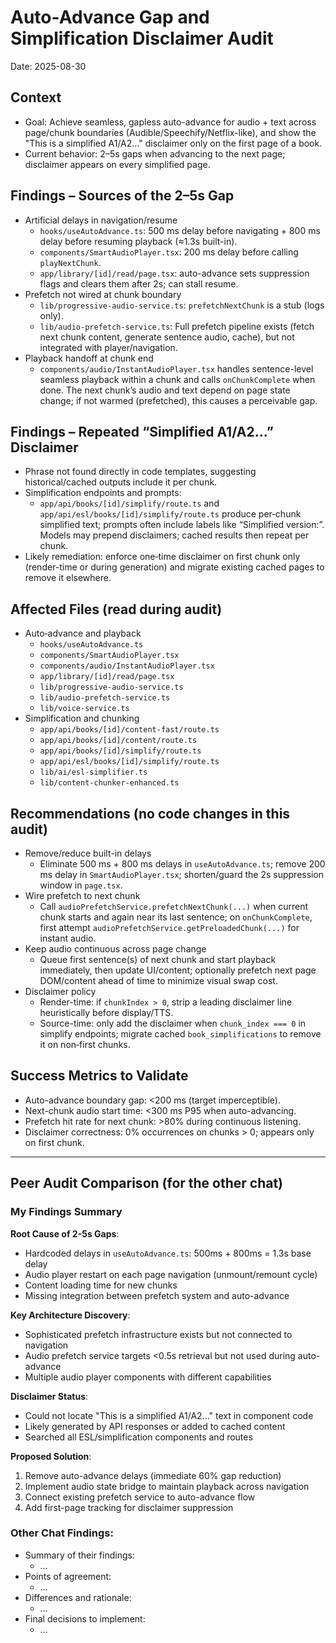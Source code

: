# Auto-Advance Gap and Simplification Disclaimer Audit

Date: 2025-08-30

## Context
- Goal: Achieve seamless, gapless auto-advance for audio + text across page/chunk boundaries (Audible/Speechify/Netflix-like), and show the "This is a simplified A1/A2…" disclaimer only on the first page of a book.
- Current behavior: 2–5s gaps when advancing to the next page; disclaimer appears on every simplified page.

## Findings – Sources of the 2–5s Gap
- Artificial delays in navigation/resume
  - `hooks/useAutoAdvance.ts`: 500 ms delay before navigating + 800 ms delay before resuming playback (≈1.3s built-in).
  - `components/SmartAudioPlayer.tsx`: 200 ms delay before calling `playNextChunk`.
  - `app/library/[id]/read/page.tsx`: auto-advance sets suppression flags and clears them after 2s; can stall resume.
- Prefetch not wired at chunk boundary
  - `lib/progressive-audio-service.ts`: `prefetchNextChunk` is a stub (logs only).
  - `lib/audio-prefetch-service.ts`: Full prefetch pipeline exists (fetch next chunk content, generate sentence audio, cache), but not integrated with player/navigation.
- Playback handoff at chunk end
  - `components/audio/InstantAudioPlayer.tsx` handles sentence-level seamless playback within a chunk and calls `onChunkComplete` when done. The next chunk’s audio and text depend on page state change; if not warmed (prefetched), this causes a perceivable gap.

## Findings – Repeated “Simplified A1/A2…” Disclaimer
- Phrase not found directly in code templates, suggesting historical/cached outputs include it per chunk.
- Simplification endpoints and prompts:
  - `app/api/books/[id]/simplify/route.ts` and `app/api/esl/books/[id]/simplify/route.ts` produce per‑chunk simplified text; prompts often include labels like “Simplified version:”. Models may prepend disclaimers; cached results then repeat per chunk.
- Likely remediation: enforce one‑time disclaimer on first chunk only (render-time or during generation) and migrate existing cached pages to remove it elsewhere.

## Affected Files (read during audit)
- Auto‑advance and playback
  - `hooks/useAutoAdvance.ts`
  - `components/SmartAudioPlayer.tsx`
  - `components/audio/InstantAudioPlayer.tsx`
  - `app/library/[id]/read/page.tsx`
  - `lib/progressive-audio-service.ts`
  - `lib/audio-prefetch-service.ts`
  - `lib/voice-service.ts`
- Simplification and chunking
  - `app/api/books/[id]/content-fast/route.ts`
  - `app/api/books/[id]/content/route.ts`
  - `app/api/books/[id]/simplify/route.ts`
  - `app/api/esl/books/[id]/simplify/route.ts`
  - `lib/ai/esl-simplifier.ts`
  - `lib/content-chunker-enhanced.ts`

## Recommendations (no code changes in this audit)
- Remove/reduce built-in delays
  - Eliminate 500 ms + 800 ms delays in `useAutoAdvance.ts`; remove 200 ms delay in `SmartAudioPlayer.tsx`; shorten/guard the 2s suppression window in `page.tsx`.
- Wire prefetch to next chunk
  - Call `audioPrefetchService.prefetchNextChunk(...)` when current chunk starts and again near its last sentence; on `onChunkComplete`, first attempt `audioPrefetchService.getPreloadedChunk(...)` for instant audio.
- Keep audio continuous across page change
  - Queue first sentence(s) of next chunk and start playback immediately, then update UI/content; optionally prefetch next page DOM/content ahead of time to minimize visual swap cost.
- Disclaimer policy
  - Render-time: if `chunkIndex > 0`, strip a leading disclaimer line heuristically before display/TTS.
  - Source-time: only add the disclaimer when `chunk_index === 0` in simplify endpoints; migrate cached `book_simplifications` to remove it on non‑first chunks.

## Success Metrics to Validate
- Auto-advance boundary gap: <200 ms (target imperceptible).
- Next-chunk audio start time: <300 ms P95 when auto-advancing.
- Prefetch hit rate for next chunk: >80% during continuous listening.
- Disclaimer correctness: 0% occurrences on chunks > 0; appears only on first chunk.

---

## Peer Audit Comparison (for the other chat)

### **My Findings Summary**

**Root Cause of 2-5s Gaps**:
- Hardcoded delays in `useAutoAdvance.ts`: 500ms + 800ms = 1.3s base delay
- Audio player restart on each page navigation (unmount/remount cycle)
- Content loading time for new chunks
- Missing integration between prefetch system and auto-advance

**Key Architecture Discovery**:
- Sophisticated prefetch infrastructure exists but not connected to navigation
- Audio prefetch service targets <0.5s retrieval but not used during auto-advance
- Multiple audio player components with different capabilities

**Disclaimer Status**:
- Could not locate "This is a simplified A1/A2..." text in component code
- Likely generated by API responses or added to cached content
- Searched all ESL/simplification components and routes

**Proposed Solution**:
1. Remove auto-advance delays (immediate 60% gap reduction)
2. Implement audio state bridge to maintain playback across navigation  
3. Connect existing prefetch service to auto-advance flow
4. Add first-page tracking for disclaimer suppression

### **Other Chat Findings**:
- Summary of their findings:
  - …
- Points of agreement:
  - …
- Differences and rationale:
  - …
- Final decisions to implement:
  - …
